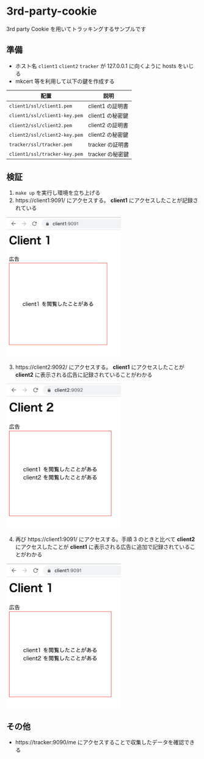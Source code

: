 # 3rd-party-cookie

3rd party Cookie を用いてトラッキングするサンプルです

## 準備

- ホスト名 `client1` `client2` `tracker` が 127.0.0.1 に向くように hosts をいじる
- mkcert 等を利用して以下の鍵を作成する

| 配置                          | 説明             |
| ----------------------------- | ---------------- |
| `client1/ssl/client1.pem`     | client1 の証明書 |
| `client1/ssl/client1-key.pem` | client1 の秘密鍵 |
| `client2/ssl/client2.pem`     | client2 の証明書 |
| `client2/ssl/client2-key.pem` | client2 の秘密鍵 |
| `tracker/ssl/tracker.pem`     | tracker の証明書 |
| `client1/ssl/tracker-key.pem` | tracker の秘密鍵 |

## 検証

1. `make up` を実行し環境を立ち上げる
2. https://client1:9091/ にアクセスする。 **client1** にアクセスしたことが記録されている

<img src="./docs/1.png" width=300>

3. https://client2:9092/ にアクセスする。 **client1** にアクセスしたことが **client2** に表示される広告に記録されていることがわかる

<img src="./docs/2.png" width=300>

4. 再び https://client1:9091/ にアクセスする。手順 3 のときと比べて **client2** にアクセスしたことが **client1** に表示される広告に追加で記録されていることがわかる

<img src="./docs/3.png" width=300>

## その他

- https://tracker:9090/me にアクセスすることで収集したデータを確認できる
